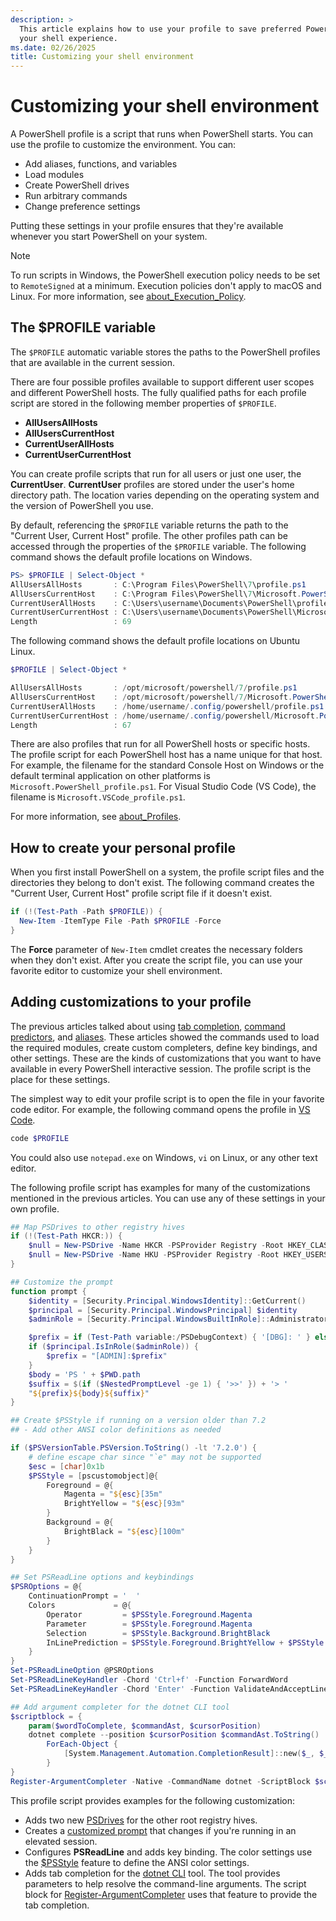 ```yaml
---
description: >
  This article explains how to use your profile to save preferred PowerShell settings and optimize
  your shell experience.
ms.date: 02/26/2025
title: Customizing your shell environment
---
```

# Customizing your shell environment

A PowerShell profile is a script that runs when PowerShell starts. You can use the profile to
customize the environment. You can:

- Add aliases, functions, and variables
- Load modules
- Create PowerShell drives
- Run arbitrary commands
- Change preference settings

Putting these settings in your profile ensures that they're available whenever you start PowerShell
on your system.

> [!NOTE]
> To run scripts in Windows, the PowerShell execution policy needs to be set to `RemoteSigned` at a
> minimum. Execution policies don't apply to macOS and Linux. For more information, see
> [about_Execution_Policy][1].

## The $PROFILE variable

The `$PROFILE` automatic variable stores the paths to the PowerShell profiles that are available in
the current session.

There are four possible profiles available to support different user scopes and different PowerShell
hosts. The fully qualified paths for each profile script are stored in the following member
properties of `$PROFILE`.

- **AllUsersAllHosts**
- **AllUsersCurrentHost**
- **CurrentUserAllHosts**
- **CurrentUserCurrentHost**

You can create profile scripts that run for all users or just one user, the **CurrentUser**.
**CurrentUser** profiles are stored under the user's home directory path. The location varies
depending on the operating system and the version of PowerShell you use.

By default, referencing the `$PROFILE` variable returns the path to the "Current User, Current Host"
profile. The other profiles path can be accessed through the properties of the `$PROFILE` variable.
The following command shows the default profile locations on Windows.

```powershell
PS> $PROFILE | Select-Object *
AllUsersAllHosts       : C:\Program Files\PowerShell\7\profile.ps1
AllUsersCurrentHost    : C:\Program Files\PowerShell\7\Microsoft.PowerShell_profile.ps1
CurrentUserAllHosts    : C:\Users\username\Documents\PowerShell\profile.ps1
CurrentUserCurrentHost : C:\Users\username\Documents\PowerShell\Microsoft.PowerShell_profile.ps1
Length                 : 69
```

The following command shows the default profile locations on Ubuntu Linux.

```powershell
$PROFILE | Select-Object *

AllUsersAllHosts       : /opt/microsoft/powershell/7/profile.ps1
AllUsersCurrentHost    : /opt/microsoft/powershell/7/Microsoft.PowerShell_profile.ps1
CurrentUserAllHosts    : /home/username/.config/powershell/profile.ps1
CurrentUserCurrentHost : /home/username/.config/powershell/Microsoft.PowerShell_profile.ps1
Length                 : 67
```

There are also profiles that run for all PowerShell hosts or specific hosts. The profile script for
each PowerShell host has a name unique for that host. For example, the filename for the standard
Console Host on Windows or the default terminal application on other platforms is
`Microsoft.PowerShell_profile.ps1`. For Visual Studio Code (VS Code), the filename is
`Microsoft.VSCode_profile.ps1`.

For more information, see [about_Profiles][2].

## How to create your personal profile

When you first install PowerShell on a system, the profile script files and the directories they
belong to don't exist. The following command creates the "Current User, Current Host" profile script
file if it doesn't exist.

```powershell
if (!(Test-Path -Path $PROFILE)) {
  New-Item -ItemType File -Path $PROFILE -Force
}
```

The **Force** parameter of `New-Item` cmdlet creates the necessary folders when they don't exist.
After you create the script file, you can use your favorite editor to customize your shell
environment.

## Adding customizations to your profile

The previous articles talked about using [tab completion][3], [command predictors][4], and
[aliases][5]. These articles showed the commands used to load the required modules, create custom
completers, define key bindings, and other settings. These are the kinds of customizations that you
want to have available in every PowerShell interactive session. The profile script is the place for
these settings.

The simplest way to edit your profile script is to open the file in your favorite code editor. For
example, the following command opens the profile in [VS Code][6].

```powershell
code $PROFILE
```

You could also use `notepad.exe` on Windows, `vi` on Linux, or any other text editor.

The following profile script has examples for many of the customizations mentioned in the
previous articles. You can use any of these settings in your own profile.

```powershell
## Map PSDrives to other registry hives
if (!(Test-Path HKCR:)) {
    $null = New-PSDrive -Name HKCR -PSProvider Registry -Root HKEY_CLASSES_ROOT
    $null = New-PSDrive -Name HKU -PSProvider Registry -Root HKEY_USERS
}

## Customize the prompt
function prompt {
    $identity = [Security.Principal.WindowsIdentity]::GetCurrent()
    $principal = [Security.Principal.WindowsPrincipal] $identity
    $adminRole = [Security.Principal.WindowsBuiltInRole]::Administrator

    $prefix = if (Test-Path variable:/PSDebugContext) { '[DBG]: ' } else { '' }
    if ($principal.IsInRole($adminRole)) {
        $prefix = "[ADMIN]:$prefix"
    }
    $body = 'PS ' + $PWD.path
    $suffix = $(if ($NestedPromptLevel -ge 1) { '>>' }) + '> '
    "${prefix}${body}${suffix}"
}

## Create $PSStyle if running on a version older than 7.2
## - Add other ANSI color definitions as needed

if ($PSVersionTable.PSVersion.ToString() -lt '7.2.0') {
    # define escape char since "`e" may not be supported
    $esc = [char]0x1b
    $PSStyle = [pscustomobject]@{
        Foreground = @{
            Magenta = "${esc}[35m"
            BrightYellow = "${esc}[93m"
        }
        Background = @{
            BrightBlack = "${esc}[100m"
        }
    }
}

## Set PSReadLine options and keybindings
$PSROptions = @{
    ContinuationPrompt = '  '
    Colors             = @{
        Operator         = $PSStyle.Foreground.Magenta
        Parameter        = $PSStyle.Foreground.Magenta
        Selection        = $PSStyle.Background.BrightBlack
        InLinePrediction = $PSStyle.Foreground.BrightYellow + $PSStyle.Background.BrightBlack
    }
}
Set-PSReadLineOption @PSROptions
Set-PSReadLineKeyHandler -Chord 'Ctrl+f' -Function ForwardWord
Set-PSReadLineKeyHandler -Chord 'Enter' -Function ValidateAndAcceptLine

## Add argument completer for the dotnet CLI tool
$scriptblock = {
    param($wordToComplete, $commandAst, $cursorPosition)
    dotnet complete --position $cursorPosition $commandAst.ToString() |
        ForEach-Object {
            [System.Management.Automation.CompletionResult]::new($_, $_, 'ParameterValue', $_)
        }
}
Register-ArgumentCompleter -Native -CommandName dotnet -ScriptBlock $scriptblock
```

This profile script provides examples for the following customization:

- Adds two new [PSDrives][7] for the other root registry hives.
- Creates a [customized prompt][8] that changes if you're running in an elevated session.
- Configures **PSReadLine** and adds key binding. The color settings use the [$PSStyle][9] feature
  to define the ANSI color settings.
- Adds tab completion for the [dotnet CLI][10] tool. The tool provides parameters to help resolve
  the command-line arguments. The script block for [Register-ArgumentCompleter][11] uses that
  feature to provide the tab completion.

<!-- link references -->

[1]: /powershell/module/microsoft.powershell.core/about/about_execution_policies
[2]: /powershell/module/microsoft.powershell.core/about/about_profiles
[3]: tab-completion.md
[4]: using-predictors.md
[5]: using-aliases.md
[6]: https://code.visualstudio.com/
[7]: /powershell/module/microsoft.powershell.core/about/about_filesystem_provider
[8]: /powershell/module/microsoft.powershell.core/about/about_prompts
[9]: /powershell/module/microsoft.powershell.core/about/about_ansi_terminals
[10]: /dotnet/core/tools/
[11]: /powershell/module/microsoft.powershell.core/register-argumentcompleter

